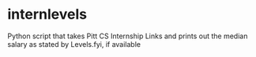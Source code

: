 # internlevels

Python script that takes Pitt CS Internship Links and prints out the median salary as stated by Levels.fyi, if available
